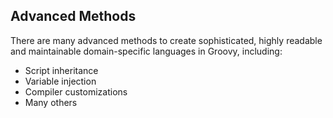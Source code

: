 ## Advanced Methods

There are many advanced methods to create sophisticated, 
highly readable and maintainable domain-specific languages
in Groovy, including:

* Script inheritance
* Variable injection
* Compiler customizations
* Many others
